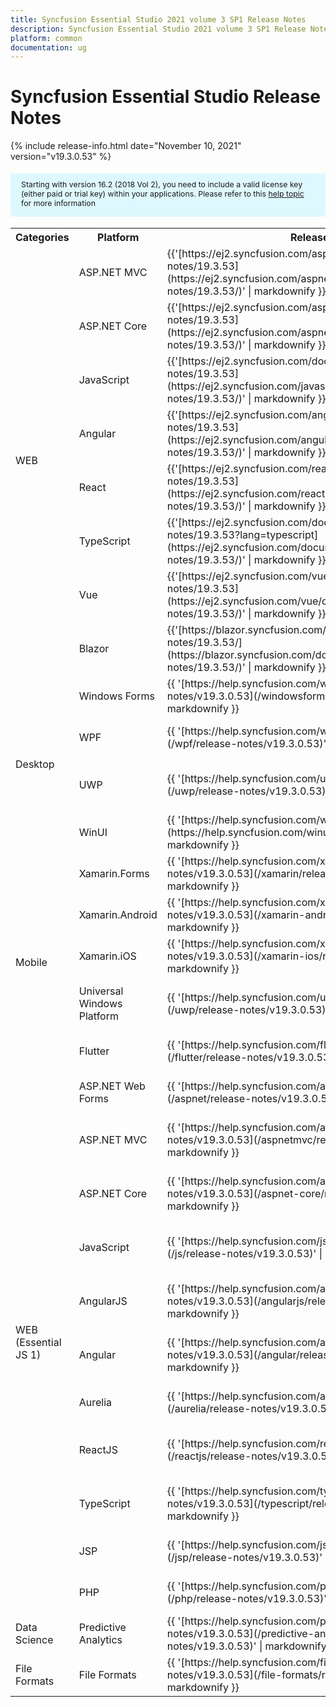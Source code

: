 ```yaml
---
title: Syncfusion Essential Studio 2021 volume 3 SP1 Release Notes  
description: Syncfusion Essential Studio 2021 volume 3 SP1 Release Notes  
platform: common
documentation: ug
---
```


# Syncfusion Essential Studio  Release Notes  

{% include release-info.html date="November 10, 2021"   version="v19.3.0.53" %} 

<style>
#license {
    font-size: .88em!important;
margin-top: 1.5em;     margin-bottom: 1.5em;
    background-color: #def8ff;
    padding: 10px 17px 14px;
}
</style>

<div id="license">
Starting with version 16.2 (2018 Vol 2), you need to include a valid license key (either paid or trial key) within your applications. 
Please refer to this <a href="/common/essential-studio/licensing/license-key">help topic</a> for more information 
</div>



<table>
<tr>
<th>
Categories</th><th>
Platform</th><th>
Release Notes</th><th>
Read Me</th></tr>
<tr>
<td rowspan="8">
WEB 
</td>
<td>
ASP.NET MVC
</td>
<td>{{'[https://ej2.syncfusion.com/aspnetmvc/documentation/release-notes/19.3.53](https://ej2.syncfusion.com/aspnetmvc/documentation/release-notes/19.3.53/)' | markdownify }}
</td>
<td>{{'[http://files2.syncfusion.com/Installs/v19.3.0.53/ReadMe/web/ASPMVC.html](http://files2.syncfusion.com/Installs/v19.3.0.53/ReadMe/web/ASPMVC.html)' | markdownify }}
</td>
</tr>
<tr>
<td>
ASP.NET Core	
</td>
<td>{{'[https://ej2.syncfusion.com/aspnetcore/documentation/release-notes/19.3.53](https://ej2.syncfusion.com/aspnetcore/documentation/release-notes/19.3.53/)' | markdownify }}
</td>
<td>{{'[http://files2.syncfusion.com/Installs/v19.3.0.53/ReadMe/web/ASPNETCORE.html](http://files2.syncfusion.com/Installs/v19.3.0.53/ReadMe/web/ASPNETCORE.html)' | markdownify }}
</td>
</tr>
<tr>
<td>
JavaScript
</td>
<td>{{'[https://ej2.syncfusion.com/documentation/release-notes/19.3.53](https://ej2.syncfusion.com/javascript/documentation/release-notes/19.3.53/)' | markdownify }}
</td>
<td>{{'[http://files2.syncfusion.com/Installs/v19.3.0.53/ReadMe/web/JavaScript.html](http://files2.syncfusion.com/Installs/v19.3.0.53/ReadMe/web/JavaScript.html)' | markdownify }}
</td>
</tr>
<tr>
<td>
Angular
</td>
<td>{{'[https://ej2.syncfusion.com/angular/documentation/release-notes/19.3.53](https://ej2.syncfusion.com/angular/documentation/release-notes/19.3.53/)' | markdownify }}
</td>
<td>{{'[http://files2.syncfusion.com/Installs/v19.3.0.53/ReadMe/web/Angular.html](http://files2.syncfusion.com/Installs/v19.3.0.53/ReadMe/web/Angular.html)' | markdownify }}
</td>
</tr>
<tr>
<td>
React
</td>
<td>{{'[https://ej2.syncfusion.com/react/documentation/release-notes/19.3.53](https://ej2.syncfusion.com/react/documentation/release-notes/19.3.53/)' | markdownify }}
</td>
<td>{{'[http://files2.syncfusion.com/Installs/v19.3.0.53/ReadMe/web/React.html](http://files2.syncfusion.com/Installs/v19.3.0.53/ReadMe/web/React.html)' | markdownify }}
</td>
</tr>
<tr>
<td>
TypeScript
</td>
<td>{{'[https://ej2.syncfusion.com/documentation/release-notes/19.3.53?lang=typescript](https://ej2.syncfusion.com/documentation/release-notes/19.3.53/)' | markdownify }}
</td>
<td>{{'[http://files2.syncfusion.com/Installs/v19.3.0.53/ReadMe/web/TypeScript.html](http://files2.syncfusion.com/Installs/v19.3.0.53/ReadMe/web/TypeScript.html)' | markdownify }}
</td>
</tr>
<tr>
<td>
Vue
</td>
<td>{{'[https://ej2.syncfusion.com/vue/documentation/release-notes/19.3.53](https://ej2.syncfusion.com/vue/documentation/release-notes/19.3.53/)' | markdownify }}
</td>
<td>{{'[http://files2.syncfusion.com/Installs/v19.3.0.53/ReadMe/web/Vue.html](http://files2.syncfusion.com/Installs/v19.3.0.53/ReadMe/web/Vue.html)' | markdownify }}
</td>
</tr>
<tr>
<td>
Blazor
</td>
<td>{{'[https://blazor.syncfusion.com/documentation/release-notes/19.3.53/](https://blazor.syncfusion.com/documentation/release-notes/19.3.53/)' | markdownify }}
</td>
<td>{{'[http://files2.syncfusion.com/Installs/v19.3.0.53/ReadMe/web/Blazor.html](http://files2.syncfusion.com/Installs/v19.3.0.53/ReadMe/web/Blazor.html)' | markdownify }}
</td>
</tr>
<tr>
<td rowspan="4">
Desktop
</td>
<td>
Windows Forms
</td>
<td>{{ '[https://help.syncfusion.com/windowsforms/release-notes/v19.3.0.53](/windowsforms/release-notes/v19.3.0.53)' | markdownify }}
</td>
<td>{{ '[http://files2.syncfusion.com/Installs/v19.3.0.53/ReadMe/WindowsForms.html](http://files2.syncfusion.com/Installs/v19.3.0.53/ReadMe/WindowsForms.html)' | markdownify }}
</td>
</tr>
<tr>
<td>
WPF
</td>
<td>{{ '[https://help.syncfusion.com/wpf/release-notes/v19.3.0.53](/wpf/release-notes/v19.3.0.53)' | markdownify }}
</td>
<td>{{ '[http://files2.syncfusion.com/Installs/v19.3.0.53/ReadMe/WPF.html](http://files2.syncfusion.com/Installs/v19.3.0.53/ReadMe/WPF.html)' | markdownify }}
</td>
</tr>
<tr>
<td>
UWP
</td>
<td>{{ '[https://help.syncfusion.com/uwp/release-notes/v19.3.0.53](/uwp/release-notes/v19.3.0.53)' | markdownify }}
</td>
<td>{{ '[http://files2.syncfusion.com/Installs/v19.3.0.53/ReadMe/UniversalWindows.html](http://files2.syncfusion.com/Installs/v19.3.0.53/ReadMe/UniversalWindows.html)' | markdownify }}
</td>
</tr>
<tr>
<td>
WinUI
</td>
<td>{{ '[https://help.syncfusion.com/winui/release-notes/v19.3.0.53](https://help.syncfusion.com/winui/release-notes/v19.3.0.53)' | markdownify }}
</td>
<td>{{ '[http://files2.syncfusion.com/Installs/v19.3.0.53/ReadMe/WinUI.html](http://files2.syncfusion.com/Installs/v19.3.0.53/ReadMe/WinUI.html)' | markdownify }}
</td>
</tr>
<tr>
<td rowspan="5">
Mobile
</td>
<td>
Xamarin.Forms
</td>
<td>{{ '[https://help.syncfusion.com/xamarin/release-notes/v19.3.0.53](/xamarin/release-notes/v19.3.0.53)' | markdownify }}
</td>
<td>{{ '[http://files2.syncfusion.com/Installs/v19.3.0.53/ReadMe/Xamarin_Forms.html](http://files2.syncfusion.com/Installs/v19.3.0.53/ReadMe/Xamarin_Forms.html)' | markdownify }}
</td>
</tr>
<tr>
<td>
Xamarin.Android
</td>
<td>{{ '[https://help.syncfusion.com/xamarin-android/release-notes/v19.3.0.53](/xamarin-android/release-notes/v19.3.0.53)' | markdownify }}
</td>
<td>{{ '[http://files2.syncfusion.com/Installs/v19.3.0.53/ReadMe/Xamarin_Forms.html](http://files2.syncfusion.com/Installs/v19.3.0.53/ReadMe/Xamarin_Forms.html)' | markdownify }}
</td>
</tr>
<tr>
<td>
Xamarin.iOS
</td>
<td>{{ '[https://help.syncfusion.com/xamarin-ios/release-notes/v19.3.0.53](/xamarin-ios/release-notes/v19.3.0.53)' | markdownify }}
</td>
<td>{{ '[http://files2.syncfusion.com/Installs/v19.3.0.53/ReadMe/Xamarin_Forms.html](http://files2.syncfusion.com/Installs/v19.3.0.53/ReadMe/Xamarin_Forms.html)' | markdownify }}
</td>
</tr>
<tr>
<td>
Universal Windows Platform
</td>
<td>{{ '[https://help.syncfusion.com/uwp/release-notes/v19.3.0.53](/uwp/release-notes/v19.3.0.53)' | markdownify }}
</td>
<td>{{ '[http://files2.syncfusion.com/Installs/v19.3.0.53/ReadMe/UniversalWindows.html](http://files2.syncfusion.com/Installs/v19.3.0.53/ReadMe/UniversalWindows.html)' | markdownify }}
</td>
</tr>
<tr>
<td>
Flutter
</td>
<td>{{ '[https://help.syncfusion.com/flutter/release-notes/v19.3.0.53](/flutter/release-notes/v19.3.0.53)' | markdownify }}
</td>
<td>{{ '[http://files2.syncfusion.com/Installs/v19.3.0.53/ReadMe/Flutter.html](http://files2.syncfusion.com/Installs/v19.3.0.53/ReadMe/Flutter.html)' | markdownify }}
</td>
</tr>
<tr>
<td rowspan="11">
WEB (Essential JS 1)
</td>
<td>
ASP.NET Web Forms
</td>
<td>{{ '[https://help.syncfusion.com/aspnet/release-notes/v19.3.0.53](/aspnet/release-notes/v19.3.0.53)' | markdownify }}
</td>
<td>{{ '[http://files2.syncfusion.com/Installs/v19.3.0.53/ReadMe/essential-js1/ASP.html](http://files2.syncfusion.com/Installs/v19.3.0.53/ReadMe/essential-js1/ASP.html)' | markdownify }}
</td>
</tr>
<tr>
<td>
ASP.NET MVC
</td>
<td>{{ '[https://help.syncfusion.com/aspnetmvc/release-notes/v19.3.0.53](/aspnetmvc/release-notes/v19.3.0.53)' | markdownify }}
</td>
<td>{{ '[http://files2.syncfusion.com/Installs/v19.3.0.53/ReadMe/essential-js1/ASPMVC.html](http://files2.syncfusion.com/Installs/v19.3.0.53/ReadMe/essential-js1/ASPMVC.html)' | markdownify }}
</td>
</tr>
<tr>
<td>
ASP.NET Core
</td>
<td>{{ '[https://help.syncfusion.com/aspnet-core/release-notes/v19.3.0.53](/aspnet-core/release-notes/v19.3.0.53)' | markdownify }}
</td>
<td>
{{ '[http://files2.syncfusion.com/Installs/v19.3.0.53/ReadMe/essential-js1/ASPNETCORE.html](http://files2.syncfusion.com/Installs/v19.3.0.53/ReadMe/essential-js1/ASPNETCORE.html)' | markdownify }}
</td>
</tr>
<tr>
<td>
JavaScript
</td>
<td>{{ '[https://help.syncfusion.com/js/release-notes/v19.3.0.53](/js/release-notes/v19.3.0.53)' | markdownify }}
</td>
<td>{{ '[http://files2.syncfusion.com/Installs/v19.3.0.53/ReadMe/essential-js1/JavaScript.html](http://files2.syncfusion.com/Installs/v19.3.0.53/ReadMe/essential-js1/JavaScript.html)' | markdownify }}
</td>
</tr>
<tr>
<td>
AngularJS
</td>
<td>{{ '[https://help.syncfusion.com/angularjs/release-notes/v19.3.0.53](/angularjs/release-notes/v19.3.0.53)' | markdownify }}
</td>
<td>{{ '[http://files2.syncfusion.com/Installs/v19.3.0.53/ReadMe/essential-js1/AngularJS.html](http://files2.syncfusion.com/Installs/v19.3.0.53/ReadMe/essential-js1/AngularJS.html)' | markdownify }}
</td>
</tr>
<tr>
<td>
Angular
</td>
<td>{{ '[https://help.syncfusion.com/angular/release-notes/v19.3.0.53](/angular/release-notes/v19.3.0.53)' | markdownify }}
</td>
<td>{{ '[http://files2.syncfusion.com/Installs/v19.3.0.53/ReadMe/essential-js1/Angular.html](http://files2.syncfusion.com/Installs/v19.3.0.53/ReadMe/essential-js1/Angular.html)' | markdownify }}
</td>
</tr>
<tr>
<td>
Aurelia
</td>
<td>{{ '[https://help.syncfusion.com/aurelia/release-notes/v19.3.0.53](/aurelia/release-notes/v19.3.0.53)' | markdownify }}
</td>
<td>{{ '[http://files2.syncfusion.com/Installs/v19.3.0.53/ReadMe/essential-js1/Aurelia.html](http://files2.syncfusion.com/Installs/v19.3.0.53/ReadMe/essential-js1/Aurelia.html)' | markdownify }}
</td>
</tr>
<tr>
<td>
ReactJS
</td>
<td>{{ '[https://help.syncfusion.com/reactjs/release-notes/v19.3.0.53](/reactjs/release-notes/v19.3.0.53)' | markdownify }}
</td>
<td>{{ '[http://files2.syncfusion.com/Installs/v19.3.0.53/ReadMe/essential-js1/ReactJS.html](http://files2.syncfusion.com/Installs/v19.3.0.53/ReadMe/essential-js1/ReactJS.html)' | markdownify }}
</td>
</tr>
<tr>
<td>
TypeScript
</td>
<td>{{ '[https://help.syncfusion.com/typescript/release-notes/v19.3.0.53](/typescript/release-notes/v19.3.0.53)' | markdownify }}
</td>
<td>{{ '[http://files2.syncfusion.com/Installs/v19.3.0.53/ReadMe/essential-js1/TypeScript.html](http://files2.syncfusion.com/Installs/v19.3.0.53/ReadMe/essential-js1/TypeScript.html)' | markdownify }}
</td>
</tr>
<tr>
<td>
JSP
</td>
<td>{{ '[https://help.syncfusion.com/jsp/release-notes/v19.3.0.53](/jsp/release-notes/v19.3.0.53)' | markdownify }}
</td>
<td>{{ '[http://files2.syncfusion.com/Installs/v19.3.0.53/ReadMe/essential-js1/JSP.html](http://files2.syncfusion.com/Installs/v19.3.0.53/ReadMe/essential-js1/JSP.html)' | markdownify }}
</td>
</tr>
<tr>
<td>
PHP
</td>
<td>{{ '[https://help.syncfusion.com/php/release-notes/v19.3.0.53](/php/release-notes/v19.3.0.53)' | markdownify }}
</td>
<td>{{ '[http://files2.syncfusion.com/Installs/v19.3.0.53/ReadMe/essential-js1/PHP.html](http://files2.syncfusion.com/Installs/v19.3.0.53/ReadMe/essential-js1/PHP.html)' | markdownify }}
</td>
</tr>
<tr>
<td>
Data Science
</td>
<td>
Predictive Analytics
</td>
<td>{{ '[https://help.syncfusion.com/predictive-analytics/release-notes/v19.3.0.53](/predictive-analytics/release-notes/v19.3.0.53)' | markdownify }}
</td>
<td>
</td>
</tr>
<tr>
<td>
File Formats
</td>
<td>
File Formats
</td>
<td>{{ '[https://help.syncfusion.com/file-formats/release-notes/v19.3.0.53](/file-formats/release-notes/v19.3.0.53)' | markdownify }}
</td>
<td>
</td>
</tr>
</table>